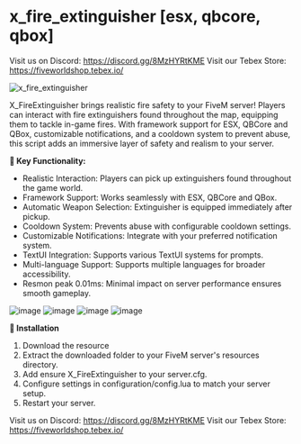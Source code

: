 # x_fire_extinguisher [esx, qbcore, qbox]


Visit us on Discord: https://discord.gg/8MzHYRtKME
Visit our Tebex Store: https://fiveworldshop.tebex.io/


![x_fire_extinguisher](https://github.com/user-attachments/assets/366a3f41-d305-4e22-9010-1c405b8694eb)


X_FireExtinguisher brings realistic fire safety to your FiveM server! Players can interact with fire extinguishers found throughout the map, equipping them to tackle in-game fires. With framework support for ESX, QBCore and QBox, customizable notifications, and a cooldown system to prevent abuse, this script adds an immersive layer of safety and realism to your server.

**:memo: Key Functionality:**
- Realistic Interaction: Players can pick up extinguishers found throughout the game world.
- Framework Support: Works seamlessly with ESX, QBCore and QBox.
- Automatic Weapon Selection: Extinguisher is equipped immediately after pickup.
- Cooldown System: Prevents abuse with configurable cooldown settings.
- Customizable Notifications: Integrate with your preferred notification system.
- TextUI Integration: Supports various TextUI systems for prompts.
- Multi-language Support: Supports multiple languages for broader accessibility.
- Resmon peak 0.01ms: Minimal impact on server performance ensures smooth gameplay.

![image](https://github.com/user-attachments/assets/aae0a7f3-058d-425b-9941-16dbd0dfd482)
![image](https://github.com/user-attachments/assets/bb3b395d-0687-4884-b20f-a26b85e5beef)
![image](https://github.com/user-attachments/assets/158d7a63-234a-4c22-b27a-e93cecc7d8b7)
![image](https://github.com/user-attachments/assets/e50af50b-36a6-4d40-9a90-1d0aed40e888)



**:wrench: Installation**
1. Download the resource
2. Extract the downloaded folder to your FiveM server's resources directory.
3. Add ensure X_FireExtinguisher to your server.cfg.
4. Configure settings in configuration/config.lua to match your server setup.
5. Restart your server.


Visit us on Discord: https://discord.gg/8MzHYRtKME
Visit our Tebex Store: https://fiveworldshop.tebex.io/
